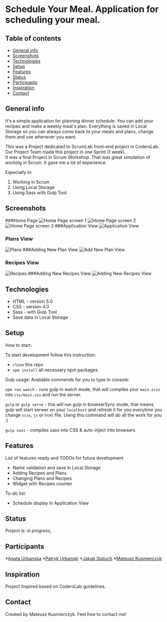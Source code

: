 # Schedule Your Meal. Application for scheduling your meal.

## Table of contents
* [General info](#general-info)
* [Screenshots](#screenshots)
* [Technologies](#technologies)
* [Setup](#setup)
* [Features](#features)
* [Status](#status)
* [Participants](#participants)
* [Inspiration](#inspiration)
* [Contact](#contact)

## General info
It's a simple application for planning dinner schedule. You can add your recipes and make a weekly meal`s plan. Everything is saved in Local Storage so 
you can always come back to your meals and plans, change them and use whenever you want.

This was a Project dedicated to ScrumLab front-end project in CodersLab. Our Project Team made this project in one Sprint (1 week).   
It was a final Project in Scrum Workshop. That was great simulation of working in Scrum. It gave me a lot of experience.

Especially in:
 1. Working in Scrum
 2. Using Local Storage
 3. Using Sass with Gulp Tool


## Screenshots
###Home Page
![ Home Page screen 1 ](./development/images/main1.png)
![ Home Page screen 2 ](./development/images/main2.png)
![ Home Page screen 3 ](./development/images/main3.png)
###Application View
![ Application View  ](./development/images/app_view.png)
### Plans View
![ Plans ](./development/images/plans.png)
###Adding New Plan View
![ Add New Plan View ](./development/images/add_plan.png)
### Recipes View
![ Recipes ](./development/images/recipes_view.png)
###Adding New Recipes View
![ Adding New Recipes View ](./development/images/recipes_view.png)

## Technologies
* HTML - version 5.0
* CSS - version 4.0
* Sass -  with Gulp Tool
* Save data in Local Storage
## Setup

How to start:

To start development follow this instruction:

* `clone` this repo
* `npm install` all necessary npm packages


Gulp usage:
Avaliable commends for you to type in console:

`npm run watch` - runs gulp in watch mode, that will compiles your `main.scss` into `css/main.css` and run the server.

`gulp` or `gulp serve`  - this will run gulp in browserSync mode, that means gulp will start serwer on your `localhost` and refresh it for you everytime you change `scss`, `js` or `html` file. Using this command will do all the work for you :)

`gulp sass` - compiles sass into CSS & auto-inject into browsers



## Features
List of features ready and TODOs for future development
* Name validation and save in Local Storage 
* Adding Recipes and Plans
* Changing Plans and Recipes
* Widget with Recipes counter


To-do list:
* Schedule display in Application View

## Status
Project is: _in progress_, 

## Participants
 *[Agata Urbanska](https://github.com/agataurbanska9) 
 *[Patryk Urbanski](https://github.com/PatrykUrbanski) 
 *[Jakub Statuch](https://github.com/JakubStatuch) 
 *[Mateusz Kusmierczyk](https://github.com/mkusmierczyk)


## Inspiration
Project inspired based on CodersLab guidelines. 

## Contact
Created by Mateusz Kusmierczyk. Feel free to contact me!


